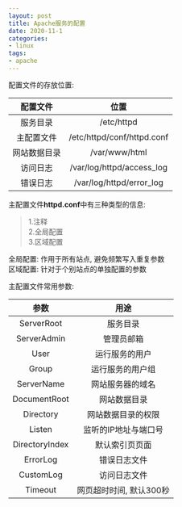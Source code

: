 ```yaml
---
layout: post
title: Apache服务的配置
date: 2020-11-1
categories:
- linux
tags:
- apache
---
```

配置文件的存放位置:<br>

| 配置文件         | 位置                       |
| :-:          | :-:                        |
| 服务目录     | /etc/httpd                 |
| 主配置文件   | /etc/httpd/conf/httpd.conf |
| 网站数据目录 | /var/www/html              |
| 访问日志     | /var/log/httpd/access_log  |
| 错误日志     | /var/log/httpd/error_log   |

主配置文件**httpd.conf**中有三种类型的信息:<br>

>1.注释<br>
>2.全局配置<br>
>3.区域配置<br>

全局配置: 作用于所有站点, 避免频繁写入重复参数<br>
区域配置: 针对于个别站点的单独配置的参数<br>

主配置文件常用参数:<br>

| 参数           | 用途                    |
| :-:            | :-:                     |
| ServerRoot     | 服务目录                |
| ServerAdmin    | 管理员邮箱              |
| User           | 运行服务的用户          |
| Group          | 运行服务的用户组        |
| ServerName     | 网站服务器的域名        |
| DocumentRoot   | 网站数据目录            |
| Directory      | 网站数据目录的权限      |
| Listen         | 监听的IP地址与端口号    |
| DirectoryIndex | 默认索引页页面          |
| ErrorLog       | 错误日志文件            |
| CustomLog      | 访问日志文件            |
| Timeout        | 网页超时时间, 默认300秒 |


